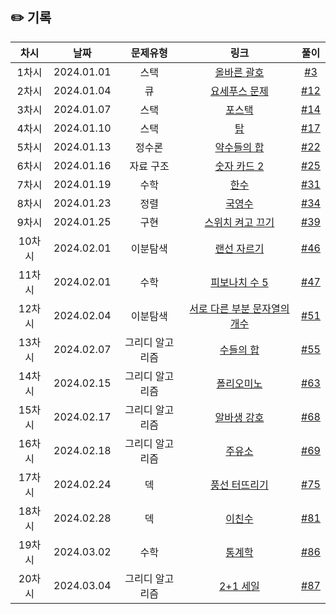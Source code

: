## ✏️ 기록   

| 차시 |    날짜    | 문제유형 | 링크 | 풀이 |
|:----:|:---------:| :----:|:-----:|:----:|
| 1차시 | 2024.01.01 |  스택  | <a href=https://school.programmers.co.kr/learn/courses/30/lessons/12909>올바른 괄호</a>  | [#3](https://github.com/AlgoLeadMe/AlgoLeadMe-4/pull/3) |
| 2차시 | 2024.01.04 |  큐  | <a href=https://www.acmicpc.net/problem/1158>요세푸스 문제</a>  | [#12](https://github.com/AlgoLeadMe/AlgoLeadMe-4/pull/12) |
| 3차시 | 2024.01.07 |  스택  | <a href=https://www.acmicpc.net/problem/25556>포스택</a>  | [#14](https://github.com/AlgoLeadMe/AlgoLeadMe-4/pull/14) |
| 4차시 | 2024.01.10 |  스택  | <a href=https://www.acmicpc.net/problem/2493>탑</a>  | [#17](https://github.com/AlgoLeadMe/AlgoLeadMe-4/pull/17) |
| 5차시 | 2024.01.13 |  정수론  | <a href=https://www.acmicpc.net/problem/9506>약수들의 합</a>  | [#22](https://github.com/AlgoLeadMe/AlgoLeadMe-4/pull/22) |
| 6차시 | 2024.01.16 |  자료 구조  | <a href=https://www.acmicpc.net/problem/10816>숫자 카드 2</a>  | [#25](https://github.com/AlgoLeadMe/AlgoLeadMe-4/pull/25) |
| 7차시 | 2024.01.19 |  수학  | <a href=https://www.acmicpc.net/problem/1065>한수</a>  | [#31](https://github.com/AlgoLeadMe/AlgoLeadMe-4/pull/31) |
| 8차시 | 2024.01.23 |  정렬  | <a href=https://www.acmicpc.net/problem/10825>국영수</a>  | [#34](https://github.com/AlgoLeadMe/AlgoLeadMe-4/pull/34) |
| 9차시 | 2024.01.25 |  구현 | <a href=https://www.acmicpc.net/problem/1244>스위치 켜고 끄기</a>  | [#39](https://github.com/AlgoLeadMe/AlgoLeadMe-4/pull/39) |
| 10차시 | 2024.02.01 |  이분탐색 | <a href=https://www.acmicpc.net/problem/1654>랜선 자르기</a>  | [#46](https://github.com/AlgoLeadMe/AlgoLeadMe-4/pull/46) |
| 11차시 | 2024.02.01 |  수학 | <a href=https://www.acmicpc.net/problem/10870>피보나치 수 5</a>  | [#47](https://github.com/AlgoLeadMe/AlgoLeadMe-4/pull/47) |
| 12차시 | 2024.02.04 |  이분탐색 | <a href=https://www.acmicpc.net/problem/11478>서로 다른 부분 문자열의 개수</a>  | [#51](https://github.com/AlgoLeadMe/AlgoLeadMe-4/pull/51) |
| 13차시 | 2024.02.07 |  그리디 알고리즘 | <a href=https://www.acmicpc.net/problem/1789>수들의 합</a>  | [#55](https://github.com/AlgoLeadMe/AlgoLeadMe-4/pull/55) |
| 14차시 | 2024.02.15 |  그리디 알고리즘 | <a href=https://www.acmicpc.net/problem/1343>폴리오미노</a>  | [#63](https://github.com/AlgoLeadMe/AlgoLeadMe-4/pull/63) |
| 15차시 | 2024.02.17 |  그리디 알고리즘 | <a href=https://www.acmicpc.net/problem/1758>알바생 강호</a>  | [#68](https://github.com/AlgoLeadMe/AlgoLeadMe-4/pull/68) |
| 16차시 | 2024.02.18 |  그리디 알고리즘 | <a href=https://www.acmicpc.net/problem/13305>주유소</a>  | [#69](https://github.com/AlgoLeadMe/AlgoLeadMe-4/pull/69) |
| 17차시 | 2024.02.24 |  덱 | <a href=https://www.acmicpc.net/problem/2346>풍선 터뜨리기</a>  | [#75](https://github.com/AlgoLeadMe/AlgoLeadMe-4/pull/75) |
| 18차시 | 2024.02.28 |  덱 | <a href=https://www.acmicpc.net/problem/2193>이친수</a>  | [#81](https://github.com/AlgoLeadMe/AlgoLeadMe-4/pull/81) |
| 19차시 | 2024.03.02 |  수학 | <a href=https://www.acmicpc.net/problem/2108>통계학</a>  | [#86](https://github.com/AlgoLeadMe/AlgoLeadMe-4/pull/86) |
| 20차시 | 2024.03.04 |  그리디 알고리즘 | <a href=https://www.acmicpc.net/problem/11508>2+1 세일</a>  | [#87](https://github.com/AlgoLeadMe/AlgoLeadMe-4/pull/87) |